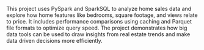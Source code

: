 This project uses PySpark and SparkSQL to analyze home sales data and explore how home features like bedrooms, square footage, and views relate to price. 
It includes performance comparisons using caching and Parquet file formats to optimize query speed. 
The project demonstrates how big data tools can be used to draw insights from real estate trends and make data driven decisions more efficiently.
